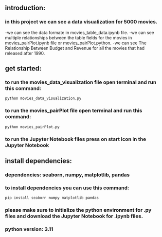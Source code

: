 ## introduction:
### in this project we can see a data visualization for 5000 movies.
-we can see the data formate in movies_table_data.ipynb file.
-we can see multiple relationships between the table fields for the movies in movies_pairPlot.ipynb file or movies_pairPlot.python.
-we can see The Relationship Between Budget and Revenue for all the movies that had released after 1990.

## get started:
### to run the movies_data_visualization file open terminal and run this command:
    python movies_data_visualization.py

### to run the movies_pairPlot file open terminal and run this command:
    python movies_pairPlot.py

### to run the Jupyter Notebook files press on start icon in the Jupyter Notebook

## install dependencies:
### dependencies: seaborn, numpy, matplotlib, pandas
### to install dependencies you can use this command:
    pip install seaborn numpy matplotlib pandas

### please make sure to initialize the python environment for .py files and download the Jupyter Notebook for .ipynb files.
### python version: 3.11

